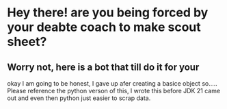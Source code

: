 # Hey there! are you being forced by your deabte coach to make scout sheet?
## Worry not, here is a bot that till do it for your 

okay I am going to be honest, I gave up afer creating a basice object so.....
Please reference the python verson of this, I wrote this before JDK 21 came out and even then python just easier to scrap data. 
